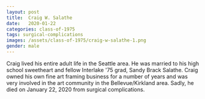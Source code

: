 ```yaml
---
layout: post
title:  Craig W. Salathe
date:   2020-01-22
categories: class-of-1975
tags: surgical-complications
images: /assets/class-of-1975/craig-w-salathe-1.png
gender: male
---
```

Craig lived his entire adult life in the Seattle area. He was married to his high school sweetheart and fellow Interlake '75 grad, Sandy Brack Salathe. Craig owned his own fine art framing business for a number of years and was very involved in the art community in the Bellevue/Kirkland area. Sadly, he died on January 22, 2020 from surgical complications.
